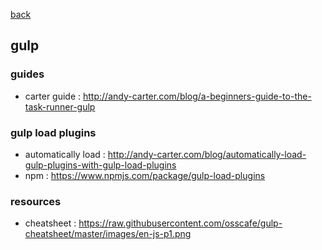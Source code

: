 [back](README.md)

## gulp 

### guides
- carter guide : http://andy-carter.com/blog/a-beginners-guide-to-the-task-runner-gulp

### gulp load plugins
- automatically load : http://andy-carter.com/blog/automatically-load-gulp-plugins-with-gulp-load-plugins
- npm : https://www.npmjs.com/package/gulp-load-plugins

### resources
- cheatsheet : https://raw.githubusercontent.com/osscafe/gulp-cheatsheet/master/images/en-js-p1.png

